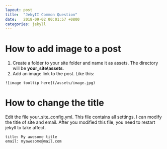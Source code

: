 ```yaml
---
layout: post
title:  "JekyII Common Question"
date:   2018-09-02 00:01:57 +0800
categories: jekyll
---
```

# How to add image to a post
1. Create a folder to your site folder and name it as assets. The directory will be **your_site\assets**.
2. Add an image link to the post. Like this:
```
![image tooltip here](/assets/image.jpg)
```

# How to change the title
Edit the file your_site\_config.yml. This file contains all settings. I can modify the title of site and email. After you modified this file, you need to restart jekyll to take affect.
```
title: My awesome title
email: myawesome@mail.com
```
